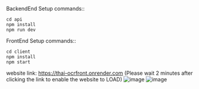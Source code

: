 BackendEnd Setup commands::

    cd api
    npm install
    npm run dev


FrontEnd Setup commands::
    
    cd client
    npm install
    npm start

website link: https://thai-ocrfront.onrender.com
(Please wait 2 minutes after clicking the link to enable the website to LOAD)
![image](https://github.com/panghal007/OCRfront/assets/108991691/cb18a98a-814b-4989-85b8-ab6015d1781d)
![image](https://github.com/panghal007/OCRfront/assets/108991691/78f9eb39-6c32-49cc-b5e0-29b70e5a0d46)


